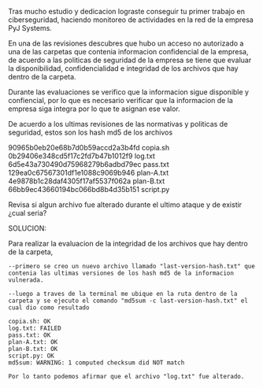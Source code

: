 Tras mucho estudio y dedicacion lograste conseguir tu primer trabajo en ciberseguridad, haciendo monitoreo de actividades en la red de la empresa PyJ Systems. 

En una de las revisiones descubres que hubo un acceso no autorizado a una de las carpetas que contenia informacion confidencial de la empresa, de acuerdo a las politicas de seguridad de la empresa se tiene que evaluar la disponibilidad, confidencialidad e integridad de los archivos que hay dentro de la carpeta. 

Durante las evaluaciones se verifico que la informacion sigue disponible y confiencial, por lo que es necesario verificar que la informacion de la empresa siga integra por lo que te asignan ese valor. 

De acuerdo a los ultimas revisiones de las normativas y politicas de seguridad, estos son los hash md5 de los archivos 

90965b0eb20e68b7d0b59accd2a3b4fd  copia.sh
0b29406e348cd5f17c2fd7b47b1012f9  log.txt
6d5e43a730490d75968279b6adbd79ec  pass.txt
129ea0c67567301df1e1088c9069b946  plan-A.txt
4e9878b1c28daf4305f17af5537f062a  plan-B.txt
66bb9ec43660194bc066bd8b4d35b151  script.py

Revisa si algun archivo fue alterado durante el ultimo ataque y de existir ¿cual seria?

SOLUCION:

Para realizar la evaluacion de la integridad de los archivos que hay dentro de la carpeta, 
    
    --primero se creo un nuevo archivo llamado "last-version-hash.txt" que contenia las ultimas versiones de los hash md5 de la informacion vulnerada.
    
    --luego a traves de la terminal me ubique en la ruta dentro de la carpeta y se ejecuto el comando "md5sum -c last-version-hash.txt" el cual dio como resultado
    
    copia.sh: OK
    log.txt: FAILED
    pass.txt: OK
    plan-A.txt: OK
    plan-B.txt: OK
    script.py: OK
    md5sum: WARNING: 1 computed checksum did NOT match

    Por lo tanto podemos afirmar que el archivo "log.txt" fue alterado.